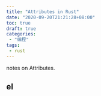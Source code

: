```yaml
---
title: "Attributes in Rust"
date: "2020-09-20T21:21:28+08:00"
toc: true
draft: true
categories:
 - "编程"
tags:
 - rust
---
```

notes on Attributes.
<!-- more -->

## el